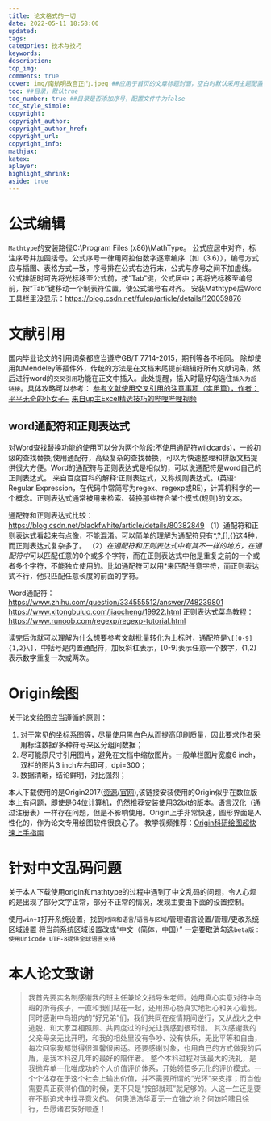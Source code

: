 ```yaml
---
title: 论文格式的一切
date: 2022-05-11 18:58:00
updated:
tags:
categories: 技术与技巧
keywords: 
description:
top_img:
comments: true
cover: img/南航明故宫正门.jpeg ##应用于首页的文章标题封面，空白时默认采用主题配置文件中89/92行的参数，可选false
toc: ##目录，默认true
toc_number: true ##目录是否添加序号，配置文件中为false
toc_style_simple:
copyright:
copyright_author:
copyright_author_href:
copyright_url:
copyright_info:
mathjax:
katex:
aplayer:
highlight_shrink:
aside: true
---
```

# 公式编辑
`Mathtype`的安装路径C:\Program Files (x86)\MathType。
公式应居中对齐，标注序号并加圆括号。公式序号一律用阿拉伯数字逐章编序（如（3.6）），编号方式应与插图、表格方式一致，序号排在公式右边行末，公式与序号之间不加虚线。
公式排版时可先将光标移至公式前，按“Tab”键，公式居中；再将光标移至编号前，按“Tab”键移动一个制表符位置，使公式编号右对齐。
安装Mathtype后Word工具栏里没显示：https://blog.csdn.net/fulep/article/details/120059876

# 文献引用
国内毕业论文的引用词条都应当遵守GB/T 7714-2015，期刊等各不相同。
除却使用如Mendeley等插件外，传统的方法是在文档末尾提前编辑好所有文献词条，然后进行word的`交叉引用`功能在正文中插入。此处提醒，插入时最好勾选住`插入为超链接`。具体攻略可以参考：
[参考文献使用交叉引用的注意事项（实用篇），作者：平平无奇的小女子~](https://blog.csdn.net/onlyfanlala/article/details/123434819?spm=1001.2101.3001.6650.5&utm_medium=distribute.pc_relevant.none-task-blog-2%7Edefault%7EBlogCommendFromBaidu%7ERate-5-123434819-blog-123665330.topblog&depth_1-utm_source=distribute.pc_relevant.none-task-blog-2%7Edefault%7EBlogCommendFromBaidu%7ERate-5-123434819-blog-123665330.topblog&utm_relevant_index=8)
[来自up主Excel精选技巧的哔哩哔哩视频](https://www.bilibili.com/video/BV1iE411w7KE?spm_id_from=333.337.search-card.all.click)

## word通配符和正则表达式
对Word查找替换功能的使用可以分为两个阶段:不使用通配符wildcards)，一般初级的查找替换;使用通配符，高级复杂的查找替换，可以为快速整理和排版文档提供很大方便。Word的通配符与正则表达式是相似的，可以说通配符是word自己的正则表达式。
来自百度百科的解释:正则表达式，又称规则表达式。(英语: Regular Expression，在代码中常简写为regex、regexp或RE)，计算机科学的一个概念。正则表达式通常被用来检索、替换那些符合某个模式(规则)的文本。

通配符和正则表达式比较：https://blog.csdn.net/blackfwhite/article/details/80382849
（1）通配符和正则表达式看起来有点像，不能混淆。可以简单的理解为通配符只有*,?,[],{}这4种，而正则表达式复杂多了。
（2）*在通配符和正则表达式中有其不一样的地方，在通配符中*可以匹配任意的0个或多个字符，而在正则表达式中他是重复之前的一个或者多个字符，不能独立使用的。比如通配符可以用*来匹配任意字符，而正则表达式不行，他只匹配任意长度的前面的字符。

Word通配符：
https://www.zhihu.com/question/334555512/answer/748239801
https://www.xitongbuluo.com/jiaocheng/19922.html
正则表达式菜鸟教程：https://www.runoob.com/regexp/regexp-tutorial.html

读完后你就可以理解为什么想要参考文献批量转化为上标时，通配符是`\[[0-9]{1,2}\]`，中括号是内置通配符，加反斜杠表示，[0-9]表示任意一个数字，{1,2}表示数字重复一次或两次。

# Origin绘图
关于论文绘图应当遵循的原则：
1. 对于常见的坐标系图等，尽量使用黑白色从而提高印刷质量，因此要求作者采用标注数据/多种符号来区分组间数据；
2. 尽可能原尺寸引用图片，避免在文档中缩放图片。一般单栏图片宽度6 inch，双栏的图片3 inch左右即可，dpi=300；
3. 数据清晰，结论鲜明，对比强烈；

本人下载使用的是Origin2017([资源](https://mp.weixin.qq.com/s?__biz=MzA4MjU4MTg2Ng==&mid=2247502937&idx=1&sn=5005888c65a9a113ef37f3f1f6c4f6ef&chksm=9f810c5ca8f6854a7d06454bd149fe7eb379e15fa8620c49f34814a7095b12b58e6bf4e85557&scene=21#wechat_redirect)/[官网](https://www.originlab.com/)),该链接安装使用的Origin似乎在数位版本上有问题，即使是64位计算机，仍然推荐安装使用32bit的版本。语言汉化（通过注册表）一样存在问题，但是不影响使用。Origin上手非常快速，图形界面是人性化的，作为论文专用绘图软件很良心了。
教学视频推荐：[Origin科研绘图超快速上手指南](https://www.bilibili.com/video/BV1BA411i7PT?spm_id_from=333.1007.top_right_bar_window_history.content.click)

# 针对中文乱码问题
关于本人下载使用origin和mathtype的过程中遇到了中文乱码的问题，令人心烦的是出现了部分文字正常，部分不正常的情况，发现主要由下面的设置控制。

使用`win+I`打开系统设置，找到`时间和语言`/`语言与区域`/管理语言设置/管理/更改系统区域设置
将当前系统区域设置改成“中文（简体，中国）”
一定要取消勾选`beta版：使用Unicode UTF-8提供全球语言支持`

# 本人论文致谢
>我首先要实名制感谢我的班主任兼论文指导朱老师。她用真心实意对待中乌班的所有孩子，一直和我们站在一起，还用热心肠真实地担心和关心着我。同时感谢中乌班内的“好兄弟”们，我们共同在疫情期间逆行，又从战火之中逃脱，和大家互相照顾、共同度过的时光让我感到很珍惜。
>其次感谢我的父亲母亲无比开明，和我的相处里没有争吵、没有快乐，无比平等和自由，每次回家我都觉得很温馨很闲适。还要感谢对象，也用自己的方式做我的后盾，是我本科这几年的最好的陪伴者。
>整个本科过程对我最大的洗礼，是我抛弃单一化唯成功的个人价值评价体系，开始领悟多元化的评价模式。一个个体存在于这个社会上输出价值，并不需要所谓的“光环”来支撑；而当他需要真正获得价值的时候，更不只是“按部就班”就足够的。人这一生还是要在不断追求中找寻意义的。
>何患浩浩华夏无一立锥之地？何妨吟啸且徐行，吾愿诸君安好顺遂！